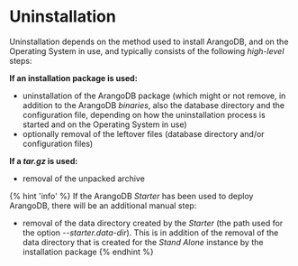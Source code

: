 Uninstallation
==============

Uninstallation depends on the method used to install ArangoDB, and on the Operating System in use, and typically consists of the following _high-level_ steps:

**If an installation package is used:**

- uninstallation of the ArangoDB package (which might or not remove, in addition
  to the ArangoDB _binaries_, also the database directory and the configuration file,
  depending on how the uninstallation process is started and on the Operating
  System in use)
- optionally removal of the leftover files (database directory and/or configuration files)

**If a _tar.gz_ is used:**

- removal of the unpacked archive

{% hint 'info' %} 
If the ArangoDB _Starter_ has been used to deploy ArangoDB, there will be an additional manual step:

- removal of the data directory created by the _Starter_ (the path used for the option 
  _--starter.data-dir_). This is in addition of the removal of the data directory 
  that is created for the _Stand Alone_ instance by the installation package
{% endhint %}
